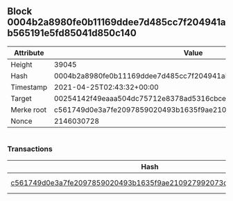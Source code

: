## Block 0004b2a8980fe0b11169ddee7d485cc7f204941ab565191e5fd85041d850c140

Attribute | Value
--- | ---
Height | 39045
Hash | 0004b2a8980fe0b11169ddee7d485cc7f204941ab565191e5fd85041d850c140
Timestamp | 2021-04-25T02:43:32+00:00
Target | 00254142f49eaaa504dc75712e8378ad5316cbcead634704b3734b6271167cc4
Merke root | c561749d0e3a7fe2097859020493b1635f9ae210927992073d237e8a38e3332b
Nonce | 2146030728

```

```

### Transactions

Hash | Amount
--- | ---
[c561749d0e3a7fe2097859020493b1635f9ae210927992073d237e8a38e3332b](c561749d0e3a7fe2097859020493b1635f9ae210927992073d237e8a38e3332b.md) | 10.00000000 SKEPTI 
